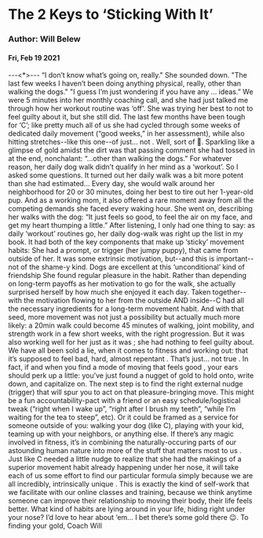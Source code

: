 # The 2 Keys to ‘Sticking With It’
### Author: Will Belew
#### Fri, Feb 19 2021
---<*>---
“I don’t know what’s going on, really." She sounded down. "The last few weeks I haven’t been doing  anything  physical, really, other than walking the dogs." <sigh> "I guess I’m just wondering if you have any … ideas.” We were 5 minutes into her monthly coaching call, and she had just talked me through how her workout routine was ‘off'. She was trying her best to not to feel guilty about it, but she still did. The last few months have been tough for ‘C’; like pretty much  all of us  she had cycled through some weeks of dedicated daily movement (“good weeks,” in her assessment), while also hitting stretches--like this one--of just…  not . Well, sort of 🧐. Sparkling like a glimpse of gold amidst the dirt was that passing comment she had tossed in at the end, nonchalant:  “...other than walking the dogs.” For whatever reason, her daily dog walk didn’t qualify in her mind as a ‘workout’. So I asked some questions. It turned out her daily walk was a bit more potent than she had estimated… Every day, she would walk around her neighborhood for 20 or 30 minutes, doing her best to tire out her 1-year-old pup. And as a working mom, it also offered a rare moment away from all the competing demands she faced every waking hour. She went on, describing her walks with the dog: “It just  feels  so good, to feel the air on my face, and get my heart thumping a little.” After listening, I only had one thing to say: as daily ‘workout’ routines go, her daily dog-walk was  right up the list in my book.   It had both of the key components that make up ‘sticky’ movement habits: She had a prompt, or  trigger  (her jumpy puppy), that came from  outside  of her.  It was some extrinsic motivation, but--and this is important--not of the shame-y kind. Dogs are  excellent  at this ‘unconditional’ kind of friendship She found regular  pleasure  in the habit.  Rather than depending on long-term payoffs  as her motivation to go for the walk, she actually surprised herself by how much she enjoyed it each day. Taken together--with the motivation flowing to her from the outside AND inside--C had all the necessary ingredients for a long-term movement habit. And with that seed,  more  movement was not just a possibility but actually  much  more likely: a 20min walk could become 45 minutes of walking, joint mobility, and strength work in a few short weeks, with the right progression. But it was also working well for her  just as it was ; she had nothing to feel guilty about. We have all been sold a lie, when it comes to fitness and working out: that it’s supposed to feel bad, hard, almost  repentant . That’s just…  not true . In fact, if and when you find a mode of moving that  feels good , your ears should perk up a little:  you’ve just found a nugget of gold to hold onto, write down, and capitalize on. The next step is to find the right external nudge (trigger) that will  spur  you to act on that pleasure-bringing move. This might be a fun accountability-pact with a friend or an easy schedule/logistical tweak (“right when I wake up”, “right after I brush my teeth”, “while I’m waiting for the tea to steep”, etc). Or it could be framed as a service for someone outside of you: walking your dog (like C), playing with your kid, teaming up with your neighbors, or anything else. If there’s any magic involved in fitness, it’s in combining the naturally-occuring parts of our astounding human nature into  more  of the stuff that matters most to us . Just like C needed a little nudge to realize that she had the makings of a  superior  movement habit already happening under her nose, it will take each of us some effort to find our particular formula simply because we are all incredibly, intrinsically  unique . This is exactly the kind of self-work that we facilitate with our online classes and training, because we think anytime someone can improve their relationship to moving their body, their life  feels  better. What kind of habits are lying around in your life, hiding right under  your  nose? I’d love to hear about ‘em... I bet there’s some gold there 😉. To finding  your  gold, Coach Will
                        